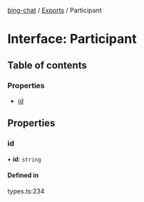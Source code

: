 [bing-chat](../readme.md) / [Exports](../modules.md) / Participant

# Interface: Participant

## Table of contents

### Properties

- [id](Participant.md#id)

## Properties

### id

• **id**: `string`

#### Defined in

types.ts:234
